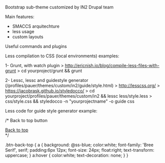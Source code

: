 Bootstrap sub-theme customized by IN2 Drupal team

Main features:

- SMACCS arquitechture
- less usage
- custom layouts 


Useful commands and plugins

Less compilation to CSS (local environments) examples:

1- Grunt, with watch plugin 
	> http://ericnish.io/blog/compile-less-files-with-grunt
	> cd yourproject/grunt && grunt

2- Lessc, lessc and guidestyle generator (/profiles/pauer/themes/custom/in2/guide/style.html)
	> http://lesscss.org/
	> https://jacobrask.github.io/styledocco/
	> cd yourproject/profiles/pauer/themes/custom/in2 && lessc less/style.less > css/style.css && styledocco -n "yourprojectname" -o guide css

	
Less code for guide style generator example:

/*
  Back to top button
  
   <div class="btn-back-top">
   		<a title="Back to top"" href="#init">Back to top</a>
   </div>
*/

.btn-back-top {
	a {
		background: @ss-blue;
		color:white;
		font-family: 'Bree Serif', serif;
		padding:6px 12px;
		font-size: 24px;
		float:right;
		text-transform: uppercase;
	}
	a:hover {
		color:white;
		text-decoration: none;
	}
}